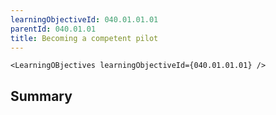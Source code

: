 ```yaml
---
learningObjectiveId: 040.01.01.01
parentId: 040.01.01
title: Becoming a competent pilot
---
```


```tsx eval
<LearningOBjectives learningObjectiveId={040.01.01.01} />
```

## Summary
